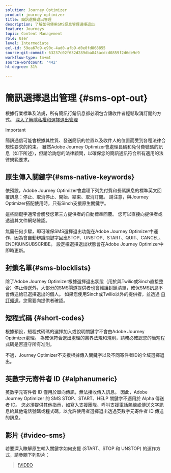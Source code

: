 ```yaml
---
solution: Journey Optimizer
product: journey optimizer
title: 簡訊選擇退出管理
description: 了解如何使用SMS訊息管理選擇退出
feature: Journeys
topic: Content Management
role: User
level: Intermediate
exl-id: 59ea67d9-e90c-4ad0-afb9-d0e0fd868855
source-git-commit: 63237c02f632d289dba845acdcd0859f2d6de9c9
workflow-type: tm+mt
source-wordcount: '442'
ht-degree: 31%

---
```


# 簡訊選擇退出管理 {#sms-opt-out}

根據行業標準及法規，所有簡訊行銷訊息都必須包含讓收件者輕鬆取消訂閱的方式。 [深入了解隱私權和選擇退出管理](../privacy/opt-out.md)

>[!IMPORTANT]
>
>簡訊通信可能會根據其性質、發送簡訊的位置以及收件人的位置而受到各種法律合規性要求的約束。 雖然Adobe Journey Optimizer會處理長碼和免付費號碼的訊息（如下所述），但請洽詢您的法律顧問，以確保您的簡訊通訊符合所有適用的法律規範要求。

## 原生傳入關鍵字{#sms-native-keywords}

依預設，Adobe Journey Optimizer會處理下列免付費和長碼訊息的標準英文回覆訊息：停止、取消停止、開始、結束、取消訂閱。 請注意，與Journey Optimizer搭配使用時，只有Sinch支援原生關鍵字。

這些關鍵字通常會觸發您第三方提供者的自動標準回覆。 您可以直接向提供者或透過其文件網站確認。

無需任何步驟，即可確保SMS選擇退出功能在Adobe Journey Optimizer中運作，因為會自動辨識關鍵字回應STOP、UNSTOP、START、QUIT、CANCEL、END和UNSUBSCRIBE。 設定檔選擇退出狀態會在Adobe Journey Optimizer中即時更新。


## 封鎖名單{#sms-blocklists}

除了Adobe Journey Optimizer根據選擇退出狀態（用於與Twilio或Sinch直接整合）停止傳送外，大部分的SMS閘道提供者也會維護封鎖清單，確保SMS訊息不會傳送給已選擇退出的個人。 如果您使用Sinch或Twilio以外的提供者，並透過 [自訂頻道](../building-journeys/using-custom-actions.md)，您需要向提供者確認。


## 短程式碼 {#short-codes}

根據預設，短程式碼碼的選擇加入或說明關鍵字不會由Adobe Journey Optimizer處理。 為確保符合退出處理的業界法規和規則，請務必確認您的簡短程式碼是否遵守所有准則。

不過，Journey Optimizer不支援根據傳入關鍵字以及不同寄件者ID的全域選擇退出。

## 英數字元寄件者 ID {#alphanumeric}

英數字元寄件者 ID 僅用於單向傳訊，無法接收傳入訊息。 因此，Adobe Journey Optimizer 的 SMS STOP、START、HELP 關鍵字不適用於 Alpha 傳送者 ID。 您必須提供其他指示，如寫入支援團隊、呼叫支援電話熱線或傳送文字訊息給其他電話號碼或程式碼，以允許使用者選擇退出透過英數字元寄件者 ID 傳送的訊息。

## 影片 {#video-sms}

若要深入瞭解原生輸入關鍵字如何支援 (START、STOP 和 UNSTOP) 的運作方式，請參閱下列影片：

>[!VIDEO](https://video.tv.adobe.com/v/344026?quality=12)
